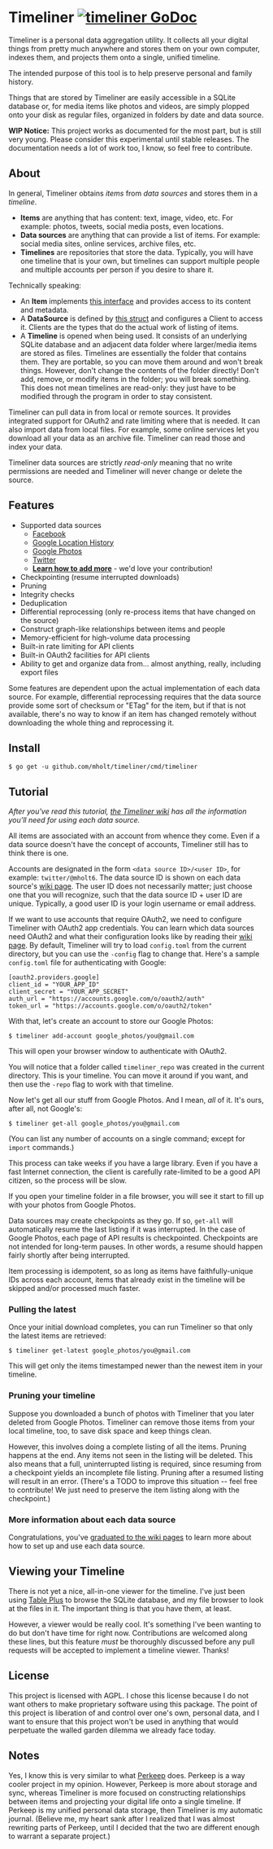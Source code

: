 Timeliner [![timeliner GoDoc](https://img.shields.io/badge/reference-godoc-blue.svg?style=flat-square)](https://godoc.org/github.com/mholt/timeliner) <!--[![Linux Build Status](https://img.shields.io/travis/mholt/archiver.svg?style=flat-square&label=linux+build)](https://travis-ci.org/mholt/archiver) [![Windows Build Status](https://img.shields.io/appveyor/ci/mholt/archiver.svg?style=flat-square&label=windows+build)](https://ci.appveyor.com/project/mholt/archiver)-->
=========

Timeliner is a personal data aggregation utility. It collects all your digital things from pretty much anywhere and stores them on your own computer, indexes them, and projects them onto a single, unified timeline.

The intended purpose of this tool is to help preserve personal and family history.

Things that are stored by Timeliner are easily accessible in a SQLite database or, for media items like photos and videos, are simply plopped onto your disk as regular files, organized in folders by date and data source.

**WIP Notice:** This project works as documented for the most part, but is still very young. Please consider this experimental until stable releases. The documentation needs a lot of work too, I know, so feel free to contribute.


## About

In general, Timeliner obtains _items_ from _data sources_ and stores them in a _timeline_.

- **Items** are anything that has content: text, image, video, etc. For example: photos, tweets, social media posts, even locations.
- **Data sources** are anything that can provide a list of items. For example: social media sites, online services, archive files, etc.
- **Timelines** are repositories that store the data. Typically, you will have one timeline that is your own, but timelines can support multiple people and multiple accounts per person if you desire to share it.

Technically speaking:

- An **Item** implements [this interface](https://godoc.org/github.com/mholt/timeliner#Item) and provides access to its content and metadata.
- A **DataSource** is defined by [this struct](https://godoc.org/github.com/mholt/timeliner#DataSource) and configures a Client to access it. Clients are the types that do the actual work of listing of items.
- A **Timeline** is opened when being used. It consists of an underlying SQLite database and an adjacent data folder where larger/media items are stored as files. Timelines are essentially the folder that contains them. They are portable, so you can move them around and won't break things. However, don't change the contents of the folder directly! Don't add, remove, or modify items in the folder; you will break something. This does not mean timelines are read-only: they just have to be modified through the program in order to stay consistent.

Timeliner can pull data in from local or remote sources. It provides integrated support for OAuth2 and rate limiting where that is needed. It can also import data from local files. For example, some online services let you download all your data as an archive file. Timeliner can read those and index your data.

Timeliner data sources are strictly _read-only_ meaning that no write permissions are needed and Timeliner will never change or delete the source.

## Features

- Supported data sources
	- [Facebook](https://github.com/mholt/timeliner/wiki/Data-Source:-Facebook)
	- [Google Location History](https://github.com/mholt/timeliner/wiki/Data-Source:-Google-Location-History)
	- [Google Photos](https://github.com/mholt/timeliner/wiki/Data-Source:-Google-Photos)
	- [Twitter](https://github.com/mholt/timeliner/wiki/Data-Source:-Twitter)
	- **[Learn how to add more](https://github.com/mholt/timeliner/wiki/Writing-a-Data-Source)** - we'd love your contribution!
- Checkpointing (resume interrupted downloads)
- Pruning
- Integrity checks
- Deduplication
- Differential reprocessing (only re-process items that have changed on the source)
- Construct graph-like relationships between items and people
- Memory-efficient for high-volume data processing
- Built-in rate limiting for API clients
- Built-in OAuth2 facilities for API clients
- Ability to get and organize data from... almost anything, really, including export files

Some features are dependent upon the actual implementation of each data source. For example, differential reprocessing requires that the data source provide some sort of checksum or "ETag" for the item, but if that is not available, there's no way to know if an item has changed remotely without downloading the whole thing and reprocessing it.


## Install

```
$ go get -u github.com/mholt/timeliner/cmd/timeliner
```

## Tutorial

_After you've read this tutorial, [the Timeliner wiki](https://github.com/mholt/timeliner/wiki/) has all the information you'll need for using each data source._

All items are associated with an account from whence they come. Even if a data source doesn't have the concept of accounts, Timeliner still has to think there is one.

Accounts are designated in the form `<data source ID>/<user ID>`, for example: `twitter/@mholt6`. The data source ID is shown on each data source's [wiki page](https://github.com/mholt/timeliner/wiki/). The user ID does not necessarily matter; just choose one that you will recognize, such that the data source ID + user ID are unique. Typically, a good user ID is your login username or email address.

If we want to use accounts that require OAuth2, we need to configure Timeliner with OAuth2 app credentials. You can learn which data sources need OAuth2 and what their configuration looks like by reading their [wiki page](https://github.com/mholt/timeliner/wiki/). By default, Timeliner will try to load `config.toml` from the current directory, but you can use the `-config` flag to change that. Here's a sample `config.toml` file for authenticating with Google:

```
[oauth2.providers.google]
client_id = "YOUR_APP_ID"
client_secret = "YOUR_APP_SECRET"
auth_url = "https://accounts.google.com/o/oauth2/auth"
token_url = "https://accounts.google.com/o/oauth2/token"
```

With that, let's create an account to store our Google Photos:

```
$ timeliner add-account google_photos/you@gmail.com
```

This will open your browser window to authenticate with OAuth2.

You will notice that a folder called `timeliner_repo` was created in the current directory. This is your timeline. You can move it around if you want, and then use the `-repo` flag to work with that timeline.

Now let's get all our stuff from Google Photos. And I mean, _all_ of it. It's ours, after all, not Google's:

```
$ timeliner get-all google_photos/you@gmail.com
```

(You can list any number of accounts on a single command; except for `import` commands.)

This process can take weeks if you have a large library. Even if you have a fast Internet connection, the client is carefully rate-limited to be a good API citizen, so the process will be slow.

If you open your timeline folder in a file browser, you will see it start to fill up with your photos from Google Photos.

Data sources may create checkpoints as they go. If so, `get-all` will automatically resume the last listing if it was interrupted. In the case of Google Photos, each page of API results is checkpointed. Checkpoints are not intended for long-term pauses. In other words, a resume should happen fairly shortly after being interrupted.

Item processing is idempotent, so as long as items have faithfully-unique IDs across each account, items that already exist in the timeline will be skipped and/or processed much faster.



### Pulling the latest

Once your initial download completes, you can run Timeliner so that only the latest items are retrieved:

```
$ timeliner get-latest google_photos/you@gmail.com
```

This will get only the items timestamped newer than the newest item in your timeline.


### Pruning your timeline

Suppose you downloaded a bunch of photos with Timeliner that you later deleted from Google Photos. Timeliner can remove those items from your local timeline, too, to save disk space and keep things clean.

However, this involves doing a complete listing of all the items. Pruning happens at the end. Any items not seen in the listing will be deleted. This also means that a full, uninterrupted listing is required, since resuming from a checkpoint yields an incomplete file listing. Pruning after a resumed listing will result in an error. (There's a TODO to improve this situation -- feel free to contribute! We just need to preserve the item listing along with the checkpoint.)


### More information about each data source

Congratulations, you've [graduated to the wiki pages](https://github.com/mholt/timeliner/wiki) to learn more about how to set up and use each data source.


## Viewing your Timeline

There is not yet a nice, all-in-one viewer for the timeline. I've just been using [Table Plus](https://tableplus.io) to browse the SQLite database, and my file browser to look at the files in it. The important thing is that you have them, at least.

However, a viewer would be really cool. It's something I've been wanting to do but don't have time for right now. Contributions are welcomed along these lines, but this feature _must_ be thoroughly discussed before any pull requests will be accepted to implement a timeline viewer. Thanks!



## License

This project is licensed with AGPL. I chose this license because I do not want others to make proprietary software using this package. The point of this project is liberation of and control over one's own, personal data, and I want to ensure that this project won't be used in anything that would perpetuate the walled garden dilemma we already face today.


## Notes

Yes, I know this is very similar to what [Perkeep](https://perkeep.org/) does. Perkeep is a way cooler project in my opinion. However, Perkeep is more about storage and sync, whereas Timeliner is more focused on constructing relationships between items and projecting your digital life onto a single timeline. If Perkeep is my unified personal data storage, then Timeliner is my automatic journal. (Believe me, my heart sank after I realized that I was almost rewriting parts of Perkeep, until I decided that the two are different enough to warrant a separate project.)

